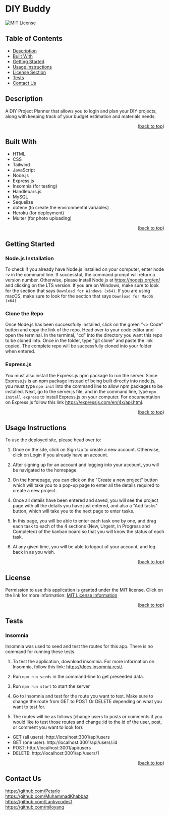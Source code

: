 <a name="readme-top"></a>
# DIY Buddy

![MIT License](https://img.shields.io/badge/license-MIT-important)

## Table of Contents

- [Description](#description)
- [Built With](#built-with)
- [Getting Started](#getting-started)
- [Usage Instructions](#usage-instructions)
- [License Section](#license)
- [Tests](#tests)
- [Contact Us](#contact-us)

## Description

A DIY Project Planner that allows you to login and plan your DIY projects, along with keeping track of your budget estimation and materials needs. 

<p align="right">(<a href="#readme-top">back to top</a>)</p>

## Built With

- HTML
- CSS
- Tailwind
- JavaScript
- Node.js
- Express.js
- Insomnia (for testing)
- Handlebars.js
- MySQL
- Sequelize
- dotenv (to create the environmental variables)
- Heroku (for deployment)
- Multer (for photo uploading)

<p align="right">(<a href="#readme-top">back to top</a>)</p>

## Getting Started

### Node.js Installation

To check if you already have Node.js installed on your computer, enter node -v in the command line. If successful, the command prompt will return a version number. Otherwise, please install Node.js at https://nodejs.org/en/ and clicking on the LTS version. If you are on Windows, make sure to look for the section that says `Download for Windows (x64)`. If you are using macOS, make sure to look for the section that says `Download for MacOS (x64)`

### Clone the Repo

Once Node.js has been successfully installed, click on the green "<> Code" button and copy the link of the repo. Head over to your code editor and open the terminal. In the terminal, "cd" into the directory you want this repo to be cloned into. Once in the folder, type "git clone" and paste the link copied. The complete repo will be successfully cloned into your folder when entered.

### Express.js

You must also install the Express.js npm package to run the server. Since Express.js is an npm package instead of being built directly into node.js, you must type `npm init` into the command line to allow npm packages to be installed. Next, go to the server.js file, and in the command line, type `npm install express` to install Express.js on your computer. For documentation on Express.js follow this link https://expressjs.com/en/4x/api.html.

<p align="right">(<a href="#readme-top">back to top</a>)</p>

## Usage Instructions

To use the deployed site, please head over to: 

1. Once on the site, click on Sign Up to create a new account. Otherwise, click on Login if you already have an account. 

2. After signing up for an account and logging into your account, you will be navigated to the homepage.

3. On the homepage, you can click on the "Create a new project" button which will take you to a pop-up page to enter all the details required to create a new project. 

4. Once all details have been entered and saved, you will see the project page with all the details you have just entered, and also a "Add tasks" button, which will take you to the next page to enter tasks. 

5. In this page, you will be able to enter each task one by one, and drag each task to each of the 4 sections (New, Urgent, In Progress and Completed) of the kanban board so that you will know the status of each task. 

6. At any given time, you will be able to logout of your account, and log back in as you wish. 

<p align="right">(<a href="#readme-top">back to top</a>)</p>

## License

Permission to use this application is granted under the MIT license.
Click on the link for more information: [MIT License Information](https://opensource.org/licenses/MIT)

<p align="right">(<a href="#readme-top">back to top</a>)</p>

## Tests

### Insomnia

Insomnia was used to seed and test the routes for this app. There is no command for running these tests. 
1. To test the application, download insomnia. For more information on Insomnia, follow this link: https://docs.insomnia.rest/.

2. Run `npm run seeds` in the command-line to get preseeded data. 

3. Run `npm run start` to start the server

4. Go to Insomnia and test for the route you want to test. Make sure to change the route from GET to POST Or DELETE depending on what you want to test for. 

5. The routes will be as follows (change users to posts or comments if you would like to test those routes and change :id to the id of the user, post, or comment you want to look for):
- GET (all users): http://localhost:3001/api/users 
- GET (one user): http://localhost:3001/api/users/:id
- POST: http://localhost:3001/api/users
- DELETE: http://localhost:3001/api/users/1

<p align="right">(<a href="#readme-top">back to top</a>)</p>

## Contact Us

https://github.com/Petarlo <br>
https://github.com/MuhammadKhabbaz <br>
https://github.com/Lankycodes1 <br>
https://github.com/miloyang
